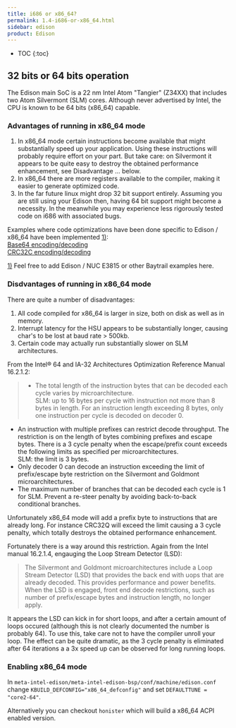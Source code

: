 ```yaml
---
title: i686 or x86_64?
permalink: 1.4-i686-or-x86_64.html
sidebar: edison
product: Edison
---
```

* TOC
{:toc}
## 32 bits or 64 bits operation
The Edison main SoC is a 22 nm Intel Atom "Tangier" (Z34XX) that includes two Atom Silvermont (SLM) cores. Although never advertised by Intel, the CPU is known to be 64 bits (x86_64) capable.
### Advantages of running in x86_64 mode
 1. In x86_64 mode certain instructions become available that might substantially speed up your application. Using these instructions will probably require effort on your part. But take care: on Silvermont it appears to be quite easy to destroy the obtained performance enhancement, see Disadvantage ... below.
 2. In x86_64 there are more registers available to the compiler, making it easier to generate optimized code.
 3. In the far future linux might drop 32 bit support entirely. Assuming you are still using your Edison then, having 64 bit support might become a necessity. In the meanwhile you may experience less rigorously tested code on i686 with associated bugs.

Examples where code optimizations have been done specific to Edison / x86_64 have been implemented <u>1)</u>:  
[Base64 encoding/decoding](https://github.com/htot/base64)  
[CRC32C encoding/decoding](https://github.com/htot/crc32c)  

<u>1)</u> Feel free to add Edison / NUC E3815 or other Baytrail examples here.

### Disdvantages of running in x86_64 mode
There are quite a number of disadvantages:  
 1. All code compiled for x86_64 is larger in size, both on disk as well as in memory.  
 2. Interrupt latency for the HSU appears to be substantially longer, causing char's to be lost at baud rate > 500kb.  
 3. Certain code may actually run substantially slower on SLM architectures.

From the Intel® 64 and IA-32 Architectures Optimization Reference Manual 16.2.1.2:

>  * The total length of the instruction bytes that can be decoded each cycle varies by microarchitecture.  
SLM: up to 16 bytes per cycle with instruction not more than 8 bytes in length. For an instruction length exceeding 8 bytes, only one instruction per cycle is decoded on decoder 0.  
* An instruction with multiple prefixes can restrict decode throughput. The restriction is on the length of bytes combining prefixes and escape bytes. There is a 3 cycle penalty when the escape/prefix count exceeds the following limits as specified per microarchitectures.  
SLM: the limit is 3 bytes.  
* Only decoder 0 can decode an instruction exceeding the limit of prefix/escape byte restriction on
the Silvermont and Goldmont microarchitectures.  
* The maximum number of branches that can be decoded each cycle is 1 for SLM. Prevent a re-steer penalty by avoiding back-to-back conditional branches.

Unfortunately x86_64 mode will add a prefix byte to instructions that are already long. For instance CRC32Q will exceed the limit causing a 3 cycle penalty, which totally destroys the obtained performance enhancement.

Fortunately there is a way around this restriction. Again from the Intel manual 16.2.1.4, engauging the Loop Stream Detector (LSD):
> The Silvermont and Goldmont microarchitectures include a Loop Stream Detector (LSD) that provides the back end with uops that are already decoded. This provides performance and power benefits. When the LSD is engaged, front end decode restrictions, such as number of prefix/escape bytes and instruction length, no longer apply.

It appears the LSD can kick in for short loops, and after a certain amount of loops occured (although this is not clearly documented the number is probably 64). To use this, take care not to have the compiler unroll your loop. The effect can be quite dramatic, as the 3 cycle penalty is eliminated after 64 iterations a a 3x speed up can be observed  for long running loops.

### Enabling x86_64 mode
In `meta-intel-edison/meta-intel-edison-bsp/conf/machine/edison.conf` change `KBUILD_DEFCONFIG="x86_64_defconfig"` and set `DEFAULTTUNE = "core2-64"`.

Alternatively you can checkout `honister` which will build a x86_64 ACPI enabled version.
